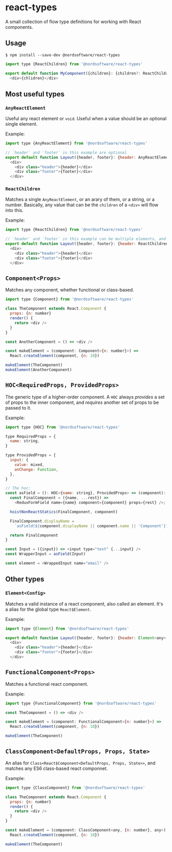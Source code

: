 # react-types

A small collection of flow type definitions for working with React components.

## Usage

```
$ npm install --save-dev @nordsoftware/react-types
```

```javascript
import type {ReactChildren} from '@nordsoftware/react-types'

export default function MyComponent({children}: {children?: ReactChildren}) =>
  <div>{chlidren}</div>
```

## Most useful types

### `AnyReactElement`

Useful any react element or `void`. Useful when a value should be an optional single element.

Example:

```javascript
import type {AnyReactElement} from '@nordsoftware/react-types'

// `header` and `footer` in this example are optional
export default function Layout({header, footer}: {header: AnyReactElement, footer: AnyReactElement}) =>
  <div>
    <div class="header">{header}</div>
    <div class="footer">{footer}</div>
  </div>
```

### `ReactChildren`

Matches a single `AnyReactElement`, or an arary of them, or a string, or a number. Basically, any value that can be the `children` of a `<div>` will flow into this.

Example:

```javascript
import type {ReactChildren} from '@nordsoftware/react-types'

// `header` and `footer` in this example can be multiple elements, and even strings or numbers
export default function Layout({header, footer}: {header: ReactChildren, footer: ReactChildren}) =>
  <div>
    <div class="header">{header}</div>
    <div class="footer">{footer}</div>
  </div>
```

## `Component<Props>`

Matches any component, whether functional or class-based.

```javascript
import type {Component} from '@nordsoftware/react-types'

class TheComponent extends React.Component {
  props: {n: number}
  render() {
    return <div />
  }
}

const AnotherComponent = () => <div />

const makeElement = (component: Component<{n: number}>) =>
  React.createElement(component, {n: 10})

makeElement(TheComponent)
makeElement(AnotherComponent)
```

## `HOC<RequiredProps, ProvidedProps>`

The generic type of a higher-order component. A `HOC` always *provides* a set of props to the inner component, and *requires* another set of props to be passed to it.

Example:

```javascript
import type {HOC} from '@nordsoftware/react-types'

type RequiredProps = {
  name: string,
}

type ProvidedProps = {
  input: {
    value: mixed,
    onChange: Function,
  },
}

// The hoc:
const asField = (): HOC<{name: string}, ProvidedProps> => (component): any => {
  const FinalComponent = ({name, ...rest}) =>
    <ReduxFormField name={name} component={component} props={rest} />;

  hoistNonReactStatics(FinalComponent, component)

  FinalComponent.displayName =
    `asField(${component.displayName || component.name || 'Component'})`

  return FinalComponent
}

const Input = ({input}) => <input type="text" {...input} />
const WrapperInput = asField(Input)

const element = <WrappedInput name="email" />
```

## Other types

### `Element<Config>`

Matches a valid instance of a react component, also called an element. It's a alias for the global type `React$Element`.

Example:

```javascript
import type {Element} from '@nordsoftware/react-types'

export default function Layout({header, footer}: {header: Element<any>, footer: Element<any>}) =>
  <div>
    <div class="header">{header}</div>
    <div class="footer">{footer}</div>
  </div>
```

## `FunctionalComponent<Props>`

Matches a functional react component.

Example:

```javascript
import type {FunctionalComponent} from '@nordsoftware/react-types'

const TheComponent = () => <div />

const makeElement = (component: FunctionalComponent<{n: number}>) =>
  React.createElement(component, {n: 10})

makeElement(TheComponent)
```

## `ClassComponent<DefaultProps, Props, State>`

An alias for `Class<React$Component<DefaultProps, Props, State>>`, and matches any ES6 class-based react componnet.

Example:

```javascript
import type {ClassComponent} from '@nordsoftware/react-types'

class TheComponent extends React.Component {
  props: {n: number}
  render() {
    return <div />
  }
}

const makeElement = (component: ClassComponent<any, {n: number}, any>) =>
  React.createElement(component, {n: 10})

makeElement(TheComponent)
```
